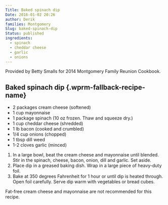 ```yaml
---
Title: Baked spinach dip
Date: 2016-01-02 20:26
author: Derik
families: Montgomery
Slug: baked-spinach-dip
Status: published
ingredients:
  - spinach
  - cheddar cheese
  - garlic
  - onions
---
```


Provided by Betty Smalls for 2014 Montgomery Family Reunion Cookbook. <!--WPRM Recipe 172-->

<div class="wprm-fallback-recipe">

Baked spinach dip {.wprm-fallback-recipe-name}
-----------------

<div class="wprm-fallback-recipe-ingredients">

-   2 packages cream cheese (softened)
-   1 cup mayonnaise
-   1 package spinach (10 oz frozen. Thaw and squeeze dry.)
-   1 cup cheddar cheese (shredded)
-   1 lb bacon (cooked and crumbled)
-   1/4 cup onions (chopped)
-   1 tbsp dill weed
-   1-2 cloves garlic (minced)

</div>

<div class="wprm-fallback-recipe-instructions">

1.  In a large bowl, beat the cream cheese and mayonnaise until blended. Stir in the spinach, cheese, bacon, onion, dill and garlic. Set aside.
2.  Place dip in a greased baking dish. Wrap in a large piece of heavy-duty foil.
3.  Bake at 350 degrees Fahrenheit for 1 hour or until dip is heated through. Open foil carefully. Serve dip warm with vegetables or bread cubes.

</div>

<div class="wprm-fallback-recipe-notes">

Fat-free cream cheese and mayonnaise are not recommended for this recipe.

</div>

</div>

<!--End WPRM Recipe-->
